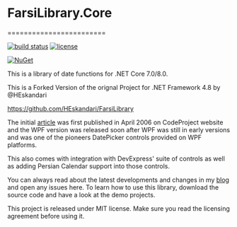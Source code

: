 # FarsiLibrary.Core
========================

[![build status](https://github.com/w8tcha/FarsiLibrary.Core/actions/workflows/build.yml/badge.svg)](https://github.com/w8tcha/FarsiLibrary.Core/actions) [![license](https://img.shields.io/github/license/w8tcha/FarsiLibrary.Core)](https://github.com/w8tcha/FarsiLibrary.Core/blob/master/License.md)

[![NuGet](https://img.shields.io/nuget/v/FarsiLibrary.Core.svg)](https://nuget.org/packages/FarsiLibrary.Core)

This is a library of date functions for .NET Core 7.0/8.0.

This is a Forked Version of the orignal Project for .NET Framework 4.8 by @HEskandari

https://github.com/HEskandari/FarsiLibrary
 
The initial [article][1] was first published in April 2006 on CodeProject website and the WPF 
version was released soon after WPF was still in early versions and was one of the pioneers 
DatePicker controls provided on WPF platforms. 

This also comes with integration with DevExpress' suite of controls as well as adding Persian Calendar support into those controls. 

You can always read about the latest developments and changes in my [blog][2] and open any issues here. To learn how to use this library, download the source code and have a look at the demo projects.

This project is released under MIT license. Make sure you read the licensing agreement before
using it.

[1]: http://www.codeproject.com/KB/selection/FarsiLibrary.aspx
[2]: http://www.seesharpsoftware.com.au


